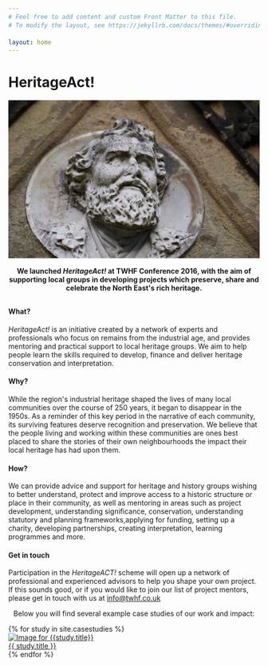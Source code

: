 ```yaml
---
# Feel free to add content and custom Front Matter to this file.
# To modify the layout, see https://jekyllrb.com/docs/themes/#overriding-theme-defaults

layout: home
---
```


<div class="parallax-container">
    <div class="parallax">
    <h1>HeritageAct!</h1>
    <img src="/assets/img/charlton.webp">    
    </div>
</div>

<div class="content-body">
        <p style="text-align:center;margin-bottom:30px;"><strong> We launched <em>HeritageAct!</em> at TWHF Conference 2016, with the aim of supporting local groups in developing projects which preserve, share and celebrate the North East's rich heritage.</strong></p>
        <h4>What?</h4>
        <p><em>HeritageAct!</em> is an initiative created by a network of experts and professionals who focus on remains from the industrial age, and provides mentoring and practical support to local heritage groups. We aim to help people learn the skills required to develop, finance and deliver heritage conservation and interpretation.</p>
        <h4>Why?</h4>
        <p>While the region's industrial heritage shaped the lives of many local communities over the course of 250 years, it began to disappear in the 1950s. As a reminder of this key period in the narrative of each community, its surviving features deserve recognition and preservation. We believe that the people living and working within these communities are  ones best placed to share the stories of their own neighbourhoods the impact their local heritage has had upon them.</p>
        <h4>How?</h4>
        <p>We can provide advice and support for heritage and history groups wishing to better understand, protect and improve access to a historic structure or place in their community, as well as mentoring in areas such as project development, understanding significance, conservation, understanding statutory and planning frameworks,applying for funding, setting up a charity, developing partnerships, creating interpretation, learning programmes and more.</p>
        <h4>Get in touch</h4>
        <p>Participation in the <em>HeritageACT!</em> scheme will open up a network of professional and experienced advisors to help you shape your own project. If this sounds good, or if you would like to join our list of project mentors, please get in touch with us at <a href="mailto:info@twhf.co.uk">info@twhf.co.uk</a></p>
        <p style="text-align:center;">Below you will find several example case studies of our work and impact:</p>
        {% for study in site.casestudies %}
            <a href="{{ study.url }}">
            <div class="box">
                <div class="boxInner">
                <img src="{{ study.image }}" alt="Image for {{study.title}}">
                <div class="titleBox">{{ study.title }}</div>
                </div>
            </div>
            </a>
        {% endfor %}
</div>